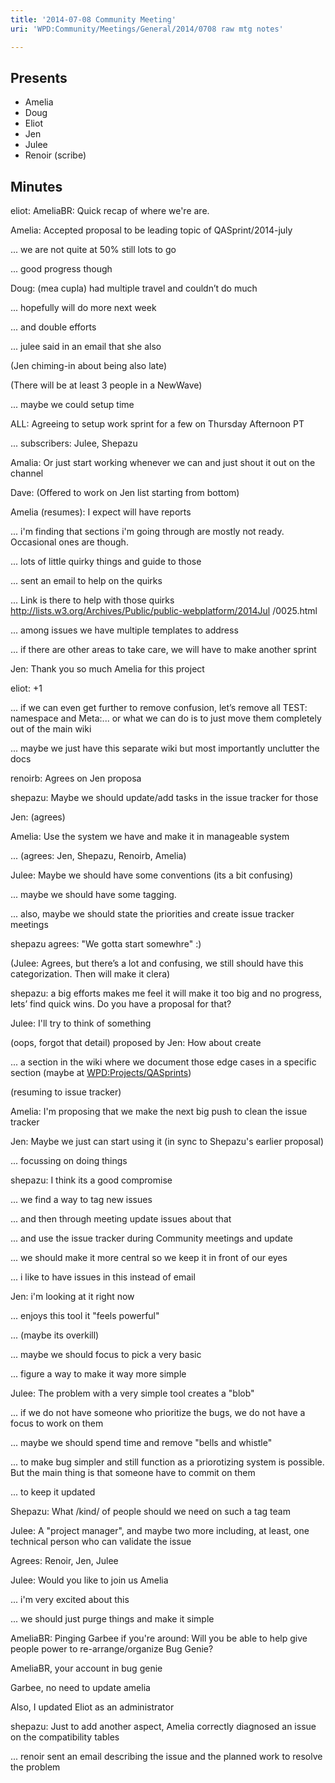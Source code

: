 ```yaml
---
title: '2014-07-08 Community Meeting'
uri: 'WPD:Community/Meetings/General/2014/0708 raw mtg notes'

---
```

## Presents

-   Amelia
-   Doug
-   Eliot
-   Jen
-   Julee
-   Renoir (scribe)

## Minutes

eliot: AmeliaBR: Quick recap of where we're are.

Amelia: Accepted proposal to be leading topic of QASprint/2014-july

... we are not quite at 50% still lots to go

... good progress though

Doug: (mea cupla) had multiple travel and couldn’t do much

... hopefully will do more next week

... and double efforts

... julee said in an email that she also

(Jen chiming-in about being also late)

(There will be at least 3 people in a NewWave)

... maybe we could setup time

ALL: Agreeing to setup work sprint for a few on Thursday Afternoon PT

... subscribers: Julee, Shepazu

Amalia: Or just start working whenever we can and just shout it out on the channel

Dave: (Offered to work on Jen list starting from bottom)

Amelia (resumes): I expect will have reports

... i'm finding that sections i'm going through are mostly not ready. Occasional ones are though.

... lots of little quirky things and guide to those

... sent an email to help on the quirks

... Link is there to help with those quirks <http://lists.w3.org/Archives/Public/public-webplatform/2014Jul> /0025.html

... among issues we have multiple templates to address

... if there are other areas to take care, we will have to make another sprint

Jen: Thank you so much Amelia for this project

eliot: +1

... if we can even get further to remove confusion, let’s remove all TEST: namespace and Meta:... or what we can do is to just move them completely out of the main wiki

... maybe we just have this separate wiki but most importantly unclutter the docs

renoirb: Agrees on Jen proposa

shepazu: Maybe we should update/add tasks in the issue tracker for those

Jen: (agrees)

Amelia: Use the system we have and make it in manageable system

... (agrees: Jen, Shepazu, Renoirb, Amelia)

Julee: Maybe we should have some conventions (its a bit confusing)

... maybe we should have some tagging.

... also, maybe we should state the priorities and create issue tracker meetings

shepazu agrees: "We gotta start somewhre" :)

(Julee: Agrees, but there’s a lot and confusing, we still should have this categorization. Then will make it clera)

shepazu: a big efforts makes me feel it will make it too big and no progress, lets’ find quick wins. Do you have a proposal for that?

Julee: I'll try to think of something

(oops, forgot that detail) proposed by Jen: How about create

... a section in the wiki where we document those edge cases in a specific section (maybe at [WPD:Projects/QASprints](/WPD:Projects/QASprints))

(resuming to issue tracker)

Amelia: I'm proposing that we make the next big push to clean the issue tracker

Jen: Maybe we just can start using it (in sync to Shepazu's earlier proposal)

... focussing on doing things

shepazu: I think its a good compromise

... we find a way to tag new issues

... and then through meeting update issues about that

... and use the issue tracker during Community meetings and update

... we should make it more central so we keep it in front of our eyes

... i like to have issues in this instead of email

Jen: i'm looking at it right now

... enjoys this tool it "feels powerful"

... (maybe its overkill)

... maybe we should focus to pick a very basic

... figure a way to make it way more simple

Julee: The problem with a very simple tool creates a "blob"

... if we do not have someone who prioritize the bugs, we do not have a focus to work on them

... maybe we should spend time and remove "bells and whistle"

... to make bug simpler and still function as a priorotizing system is possible. But the main thing is that someone have to commit on them

... to keep it updated

Shepazu: What /kind/ of people should we need on such a tag team

Julee: A "project manager", and maybe two more including, at least, one technical person who can validate the issue

Agrees: Renoir, Jen, Julee

Julee: Would you like to join us Amelia

... i'm very excited about this

... we should just purge things and make it simple

AmeliaBR: Pinging Garbee if you're around: Will you be able to help give people power to re-arrange/organize Bug Genie?

AmeliaBR, your account in bug genie

Garbee, no need to update amelia

Also, I updated Eliot as an administrator

shepazu: Just to add another aspect, Amelia correctly diagnosed an issue on the compatibility tables

... renoir sent an email describing the issue and the planned work to resolve the problem
